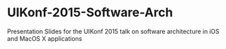 # UIKonf-2015-Software-Arch

Presentation Slides for the UIKonf 2015 talk on software architecture in iOS and MacOS X applications
